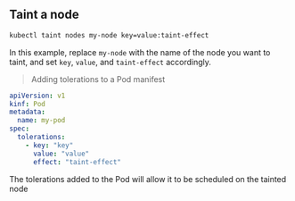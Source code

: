 
## Taint a node

```bash
kubectl taint nodes my-node key=value:taint-effect
```

In this example, replace `my-node` with the name of the node you want to taint, and set `key`, `value`, and `taint-effect` accordingly.  

> Adding tolerations to a Pod manifest
```YAML
apiVersion: v1
kinf: Pod
metadata:
  name: my-pod
spec:
  tolerations:
    - key: "key"
      value: "value"
      effect: "taint-effect"
```

The tolerations added to the Pod will allow it to be scheduled on the tainted node
